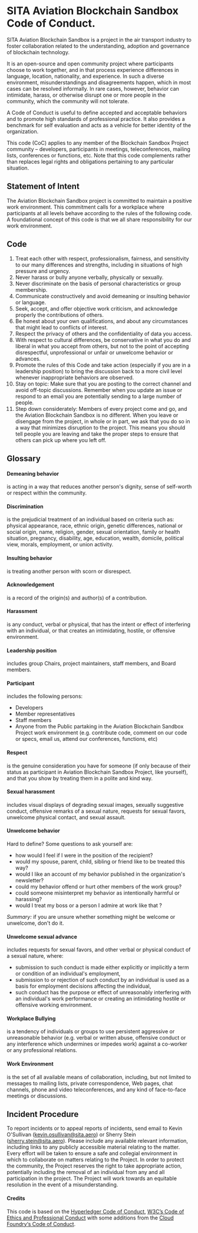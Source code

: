 # SITA Aviation Blockchain Sandbox Code of Conduct.


SITA  Aviation Blockchain Sandbox is a project in the air transport industry to foster collaboration related to the understanding, adoption and governance of blockchain technology.

It is an open-source and open community project where participants choose to work together, and in that process experience differences in language, location, nationality, and experience. In such a diverse environment, misunderstandings and disagreements happen, which in most cases can be resolved informally. In rare cases, however, behavior can intimidate, harass, or otherwise disrupt one or more people in the community, which the community will not tolerate.

A Code of Conduct is useful to define accepted and acceptable behaviors and to promote high standards of professional practice. It also provides a benchmark for self evaluation and acts as a vehicle for better identity of the organization.

This code (CoC) applies to any member of the Blockchain Sandbox Project community – developers, participants in meetings, teleconferences, mailing lists, conferences or functions, etc. Note that this code complements rather than replaces legal rights and obligations pertaining to any particular situation.

## Statement of Intent

The  Aviation Blockchain Sandbox project is committed to maintain a positive work environment. This commitment calls for a workplace where participants at all levels behave according to the rules of the following code. A foundational concept of this code is that we all share responsibility for our work environment.

## Code

1. Treat each other with respect, professionalism, fairness, and sensitivity to our many differences and strengths, including in situations of high pressure and urgency.
2. Never harass or bully anyone verbally, physically or sexually.
3. Never discriminate on the basis of personal characteristics or group membership.
4. Communicate constructively and avoid demeaning or insulting behavior or language.
5. Seek, accept, and offer objective work criticism, and acknowledge properly the contributions of others.
6. Be honest about your own qualifications, and about any circumstances that might lead to conflicts of interest.
7. Respect the privacy of others and the confidentiality of data you access.
8. With respect to cultural differences, be conservative in what you do and liberal in what you accept from others, but not to the point of accepting disrespectful, unprofessional or unfair or unwelcome behavior or advances.
9. Promote the rules of this Code and take action (especially if you are in a leadership position) to bring the discussion back to a more civil level whenever inappropriate behaviors are observed.
10. Stay on topic: Make sure that you are posting to the correct channel and avoid off-topic discussions. Remember when you update an issue or respond to an email you are potentially sending to a large number of people.
11. Step down considerately: Members of every project come and go, and the Aviation Blockchain Sandbox is no different. When you leave or disengage from the project, in whole or in part, we ask that you do so in a way that minimizes disruption to the project. This means you should tell people you are leaving and take the proper steps to ensure that others can pick up where you left off.


## Glossary

#### Demeaning behavior

is acting in a way that reduces another person's dignity, sense of self-worth or respect within the community.

#### Discrimination

is the prejudicial treatment of an individual based on criteria such as: physical appearance, race, ethnic origin, genetic differences, national or social origin, name, religion, gender, sexual orientation, family or health situation, pregnancy, disability, age, education, wealth, domicile, political view, morals, employment, or union activity.

#### Insulting behavior

is treating another person with scorn or disrespect.

#### Acknowledgement

is a record of the origin(s) and author(s) of a contribution.

#### Harassment

is any conduct, verbal or physical, that has the intent or effect of interfering with an individual, or that creates an intimidating, hostile, or offensive environment.

#### Leadership position

includes group Chairs, project maintainers, staff members, and Board members.

#### Participant

includes the following persons:

- Developers
- Member representatives
- Staff members
- Anyone from the Public partaking in the Aviation Blockchain Sandbox Project work environment (e.g. contribute code, comment on our code or specs, email us, attend our conferences, functions, etc)


#### Respect

is the genuine consideration you have for someone (if only because of their status as participant in Aviation Blockchain Sandbox Project, like yourself), and that you show by treating them in a polite and kind way.

#### Sexual harassment

includes visual displays of degrading sexual images, sexually suggestive conduct, offensive remarks of a sexual nature, requests for sexual favors, unwelcome physical contact, and sexual assault.

#### Unwelcome behavior

Hard to define? Some questions to ask yourself are:

- how would I feel if I were in the position of the recipient?
- would my spouse, parent, child, sibling or friend like to be treated this way?
- would I like an account of my behavior published in the organization's newsletter?
- could my behavior offend or hurt other members of the work group?
- could someone misinterpret my behavior as intentionally harmful or harassing?
- would I treat my boss or a person I admire at work like that ?

*Summary:* if you are unsure whether something might be welcome or unwelcome, don't do it.

#### Unwelcome sexual advance

includes requests for sexual favors, and other verbal or physical conduct of a sexual nature, where:

- submission to such conduct is made either explicitly or implicitly a term or condition of an individual's employment,
- submission to or rejection of such conduct by an individual is used as a basis for employment decisions affecting the individual,
- such conduct has the purpose or effect of unreasonably interfering with an individual's work performance or creating an intimidating hostile or offensive working environment.


#### Workplace Bullying

is a tendency of individuals or groups to use persistent aggressive or unreasonable behavior (e.g. verbal or written abuse, offensive conduct or any interference which undermines or impedes work) against a co-worker or any professional relations.

#### Work Environment

is the set of all available means of collaboration, including, but not limited to messages to mailing lists, private correspondence, Web pages, chat channels, phone and video teleconferences, and any kind of face-to-face meetings or discussions.

## Incident Procedure

To report incidents or to appeal reports of incidents, send email to Kevin O'Sullivan (kevin.osullivan@sita.aero) or Sherry Stein (sherry.stein@sita.aero). Please include any available relevant information, including links to any publicly accessible material relating to the matter. Every effort will be taken to ensure a safe and collegial environment in which to collaborate on matters relating to the Project. In order to protect the community, the Project reserves the right to take appropriate action, potentially including the removal of an individual from any and all participation in the project. The Project will work towards an equitable resolution in the event of a misunderstanding.


#### Credits

This code is based on the [Hyperledger Code of Conduct](https://wiki.hyperledger.org/community/hyperledger-project-code-of-conduct), 
[W3C’s Code of Ethics and Professional Conduct](https://www.w3.org/Consortium/cepc/) 
with some additions from the [Cloud Foundry‘s Code of Conduct](https://www.cloudfoundry.org).
